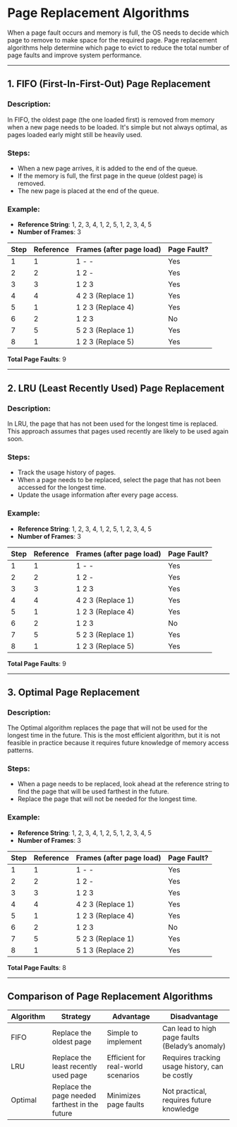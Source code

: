 # Page Replacement Algorithms

When a page fault occurs and memory is full, the OS needs to decide which page to remove to make space for the required page. Page replacement algorithms help determine which page to evict to reduce the total number of page faults and improve system performance.

---

## 1. FIFO (First-In-First-Out) Page Replacement

### Description:
In FIFO, the oldest page (the one loaded first) is removed from memory when a new page needs to be loaded. It's simple but not always optimal, as pages loaded early might still be heavily used.

### Steps:
- When a new page arrives, it is added to the end of the queue.
- If the memory is full, the first page in the queue (oldest page) is removed.
- The new page is placed at the end of the queue.

### Example:
- **Reference String**: 1, 2, 3, 4, 1, 2, 5, 1, 2, 3, 4, 5
- **Number of Frames**: 3

| Step | Reference | Frames (after page load) | Page Fault? |
|------|-----------|--------------------------|-------------|
| 1    | 1         | 1 - -                    | Yes         |
| 2    | 2         | 1 2 -                    | Yes         |
| 3    | 3         | 1 2 3                    | Yes         |
| 4    | 4         | 4 2 3 (Replace 1)        | Yes         |
| 5    | 1         | 1 2 3 (Replace 4)        | Yes         |
| 6    | 2         | 1 2 3                    | No          |
| 7    | 5         | 5 2 3 (Replace 1)        | Yes         |
| 8    | 1         | 1 2 3 (Replace 5)        | Yes         |

**Total Page Faults**: 9

---

## 2. LRU (Least Recently Used) Page Replacement

### Description:
In LRU, the page that has not been used for the longest time is replaced. This approach assumes that pages used recently are likely to be used again soon.

### Steps:
- Track the usage history of pages.
- When a page needs to be replaced, select the page that has not been accessed for the longest time.
- Update the usage information after every page access.

### Example:
- **Reference String**: 1, 2, 3, 4, 1, 2, 5, 1, 2, 3, 4, 5
- **Number of Frames**: 3

| Step | Reference | Frames (after page load) | Page Fault? |
|------|-----------|--------------------------|-------------|
| 1    | 1         | 1 - -                    | Yes         |
| 2    | 2         | 1 2 -                    | Yes         |
| 3    | 3         | 1 2 3                    | Yes         |
| 4    | 4         | 4 2 3 (Replace 1)        | Yes         |
| 5    | 1         | 1 2 3 (Replace 4)        | Yes         |
| 6    | 2         | 1 2 3                    | No          |
| 7    | 5         | 5 2 3 (Replace 1)        | Yes         |
| 8    | 1         | 1 2 3 (Replace 5)        | Yes         |

**Total Page Faults**: 9

---

## 3. Optimal Page Replacement

### Description:
The Optimal algorithm replaces the page that will not be used for the longest time in the future. This is the most efficient algorithm, but it is not feasible in practice because it requires future knowledge of memory access patterns.

### Steps:
- When a page needs to be replaced, look ahead at the reference string to find the page that will be used farthest in the future.
- Replace the page that will not be needed for the longest time.

### Example:
- **Reference String**: 1, 2, 3, 4, 1, 2, 5, 1, 2, 3, 4, 5
- **Number of Frames**: 3

| Step | Reference | Frames (after page load) | Page Fault? |
|------|-----------|--------------------------|-------------|
| 1    | 1         | 1 - -                    | Yes         |
| 2    | 2         | 1 2 -                    | Yes         |
| 3    | 3         | 1 2 3                    | Yes         |
| 4    | 4         | 4 2 3 (Replace 1)        | Yes         |
| 5    | 1         | 1 2 3 (Replace 4)        | Yes         |
| 6    | 2         | 1 2 3                    | No          |
| 7    | 5         | 5 2 3 (Replace 1)        | Yes         |
| 8    | 1         | 5 1 3 (Replace 2)        | Yes         |

**Total Page Faults**: 8

---

## Comparison of Page Replacement Algorithms

| Algorithm | Strategy                               | Advantage                               | Disadvantage                        |
|-----------|----------------------------------------|-----------------------------------------|-------------------------------------|
| FIFO      | Replace the oldest page               | Simple to implement                    | Can lead to high page faults (Belady’s anomaly) |
| LRU       | Replace the least recently used page  | Efficient for real-world scenarios     | Requires tracking usage history, can be costly |
| Optimal   | Replace the page needed farthest in the future | Minimizes page faults                  | Not practical, requires future knowledge |
